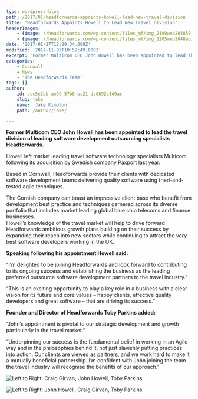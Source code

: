 ```yaml
---
type: wordpress-blog
path: /2017/01/headforwards-appoints-howell-lead-new-travel-division
title: 'Headforwards Appoints Howell to Lead New Travel Division'
headerImages:
    - {image: //headforwards.com/wp-content/files_mf/img_2199web204859.jpg, text: 'Headforwards Appoints Howell to Lead New Travel Division'}
    - {image: //headforwards.com/wp-content/files_mf/img_2205web2048edited59.jpg, text: 'Headforwards Appoints Howell to Lead New Travel Division'}
date: '2017-01-27T12:29:34.000Z'
modified: '2017-11-03T10:52:49.000Z'
excerpt: 'Former Multicom CEO John Howell has been appointed to lead the travel division of leading software development outsourcing specialists Headforwards. Howell left market leading travel software technology specialists Multicom following its acquisition by Swedish company Paxport last year. Based in Cornwall, Headforwards provide their clients with dedicated software development teams delivering quality software using tried-and-tested …'
categories:
    - Cornwall
    - News
    - 'The Headforwards Team'
tags: []
author:
    id: ccc5e2bb-ae99-57b8-bc21-de8892c1d0ac
    slug: jake
    name: 'Jake Kimpton'
    path: /author/jake/

---
```

**Former Multicom CEO John Howell has been appointed to lead the travel division of leading software development outsourcing specialists Headforwards.**

Howell left market leading travel software technology specialists Multicom following its acquisition by Swedish company Paxport last year.

Based in Cornwall, Headforwards provide their clients with dedicated software development teams delivering quality software using tried-and-tested agile techniques.

The Cornish company can boast an impressive client base who benefit from development best practice and techniques garnered across its diverse portfolio that includes market leading global blue chip telecoms and finance businesses.  
Howell’s knowledge of the travel market will help to drive forward Headforwards ambitious growth plans building on their success by expanding their reach into new sectors while continuing to attract the very best software developers working in the UK.

**Speaking following his appointment Howell said:**

“I’m delighted to be joining Headforwards and look forward to contributing to its ongoing success and establishing the business as the leading preferred outsource software development partners to the travel industry.”

“This is an exciting opportunity to play a key role in a business with a clear vision for its future and core values – happy clients, effective quality developers and great software – that are driving its success.”

**Founder and Director of Headforwards Toby Parkins added:**

“John’s appointment is pivotal to our strategic development and growth particularly in the travel market.”

“Underpinning our success is the fundamental belief in working in an Agile way and in the philosophies behind it, not just slavishly putting practices into action. Our clients are viewed as partners, and we work hard to make it a mutually beneficial partnership. I’m confident with John joining the team the travel industry will recognise the benefits of our approach.”

<section class="gallery">

![Left to Right: Craig Girvan, John Howell, Toby Parkins](//headforwards.com/wp-content/uploads/2017/01/IMG_2199-web-2048-1.jpg "Left to Right: Craig Girvan, John Howell, Toby Parkins")

![Left to Right: John Howell, Craig Girvan, Toby Parkins](//headforwards.com/wp-content/uploads/2017/01/IMG_2205-web-2048-edited.jpg "Left to Right: John Howell, Craig Girvan, Toby Parkins")

</section>

